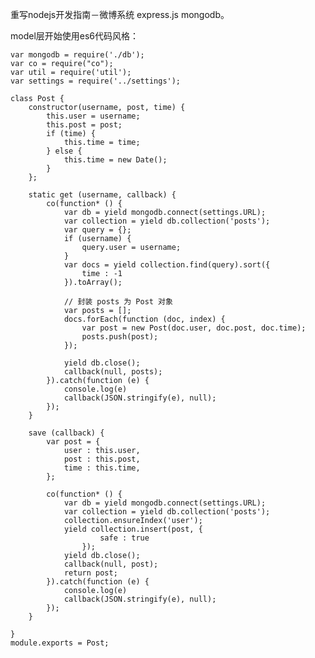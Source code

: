 重写nodejs开发指南－微博系统 express.js mongodb。

model层开始使用es6代码风格：

 	var mongodb = require('./db');
	var co = require("co");
	var util = require('util');
	var settings = require('../settings');
	
	class Post {
		constructor(username, post, time) {
			this.user = username;
			this.post = post;
			if (time) {
				this.time = time;
			} else {
				this.time = new Date();
			}
		};
	
		static get (username, callback) {
			co(function* () {
				var db = yield mongodb.connect(settings.URL);
				var collection = yield db.collection('posts');
				var query = {};
				if (username) {
					query.user = username;
				}
				var docs = yield collection.find(query).sort({
					time : -1
				}).toArray();
	
				// 封装 posts 为 Post 对象
				var posts = [];
				docs.forEach(function (doc, index) {
					var post = new Post(doc.user, doc.post, doc.time);
					posts.push(post);
				});
	
				yield db.close();
				callback(null, posts);
			}).catch(function (e) {
				console.log(e)
				callback(JSON.stringify(e), null);
			});
		}
	
		save (callback) {
			var post = {
				user : this.user,
				post : this.post,
				time : this.time,
			};
	
			co(function* () {
				var db = yield mongodb.connect(settings.URL);
				var collection = yield db.collection('posts');
				collection.ensureIndex('user');
				yield collection.insert(post, {
						safe : true
					});
				yield db.close();
				callback(null, post);
				return post;
			}).catch(function (e) {
				console.log(e)
				callback(JSON.stringify(e), null);
			});
		}
	
	}
	module.exports = Post;
